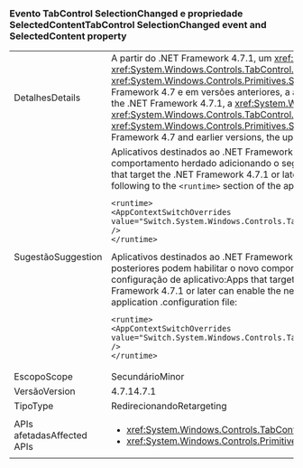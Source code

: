 ### <a name="tabcontrol-selectionchanged-event-and-selectedcontent-property"></a><span data-ttu-id="9ed55-101">Evento TabControl SelectionChanged e propriedade SelectedContent</span><span class="sxs-lookup"><span data-stu-id="9ed55-101">TabControl SelectionChanged event and SelectedContent property</span></span>

|   |   |
|---|---|
|<span data-ttu-id="9ed55-102">Detalhes</span><span class="sxs-lookup"><span data-stu-id="9ed55-102">Details</span></span>|<span data-ttu-id="9ed55-103">A partir do .NET Framework 4.7.1, um <xref:System.Windows.Controls.TabControl> atualiza o valor de sua propriedade <xref:System.Windows.Controls.TabControl.SelectedContent> antes de acionar o evento <xref:System.Windows.Controls.Primitives.Selector.SelectionChanged>, quando sua seleção é alterada. No .NET Framework 4.7 e em versões anteriores, a atualização de SelectedContent acontecia depois do evento.</span><span class="sxs-lookup"><span data-stu-id="9ed55-103">Starting with the .NET Framework 4.7.1, a <xref:System.Windows.Controls.TabControl> updates the value of its <xref:System.Windows.Controls.TabControl.SelectedContent> property before raising the <xref:System.Windows.Controls.Primitives.Selector.SelectionChanged> event, when its selection changes.In the .NET Framework 4.7 and earlier versions, the update to SelectedContent happened after the event.</span></span>|
|<span data-ttu-id="9ed55-104">Sugestão</span><span class="sxs-lookup"><span data-stu-id="9ed55-104">Suggestion</span></span>|<span data-ttu-id="9ed55-105">Aplicativos destinados ao .NET Framework 4.7.1 ou posteriores podem recusar essa alteração e usar o comportamento herdado adicionando o seguinte à seção <code>&lt;runtime&gt;</code> do arquivo de configuração de aplicativo:</span><span class="sxs-lookup"><span data-stu-id="9ed55-105">Apps that target the .NET Framework 4.7.1 or later can opt out of this change and use legacy behavior by adding the following to the <code>&lt;runtime&gt;</code> section of the application configuration file:</span></span><pre><code class="language-xml">&lt;runtime&gt;&#13;&#10;&lt;AppContextSwitchOverrides value=&quot;Switch.System.Windows.Controls.TabControl.SelectionPropertiesCanLagBehindSelectionChangedEvent=true&quot; /&gt;&#13;&#10;&lt;/runtime&gt;&#13;&#10;</code></pre><span data-ttu-id="9ed55-106">Aplicativos destinados ao .NET Framework 4.7 ou anteriores, mas que são executados no .NET Framework 4.7.1 ou posteriores podem habilitar o novo comportamento adicionando a seguinte linha à seção <code>&lt;runtime&gt;</code> do arquivo de configuração de aplicativo:</span><span class="sxs-lookup"><span data-stu-id="9ed55-106">Apps that target the .NET Framework 4.7 or earlier but are running on the .NET Framework 4.7.1 or later can enable the new behavior by adding the following line to the <code>&lt;runtime&gt;</code> section of the application .configuration file:</span></span><pre><code class="language-xml">&lt;runtime&gt;&#13;&#10;&lt;AppContextSwitchOverrides value=&quot;Switch.System.Windows.Controls.TabControl.SelectionPropertiesCanLagBehindSelectionChangedEvent=false&quot; /&gt;&#13;&#10;&lt;/runtime&gt;&#13;&#10;</code></pre>|
|<span data-ttu-id="9ed55-107">Escopo</span><span class="sxs-lookup"><span data-stu-id="9ed55-107">Scope</span></span>|<span data-ttu-id="9ed55-108">Secundário</span><span class="sxs-lookup"><span data-stu-id="9ed55-108">Minor</span></span>|
|<span data-ttu-id="9ed55-109">Versão</span><span class="sxs-lookup"><span data-stu-id="9ed55-109">Version</span></span>|<span data-ttu-id="9ed55-110">4.7.1</span><span class="sxs-lookup"><span data-stu-id="9ed55-110">4.7.1</span></span>|
|<span data-ttu-id="9ed55-111">Tipo</span><span class="sxs-lookup"><span data-stu-id="9ed55-111">Type</span></span>|<span data-ttu-id="9ed55-112">Redirecionando</span><span class="sxs-lookup"><span data-stu-id="9ed55-112">Retargeting</span></span>|
|<span data-ttu-id="9ed55-113">APIs afetadas</span><span class="sxs-lookup"><span data-stu-id="9ed55-113">Affected APIs</span></span>|<ul><li><xref:System.Windows.Controls.TabControl.SelectedContent?displayProperty=nameWithType></li><li><xref:System.Windows.Controls.Primitives.Selector.SelectionChanged?displayProperty=nameWithType></li></ul>|

